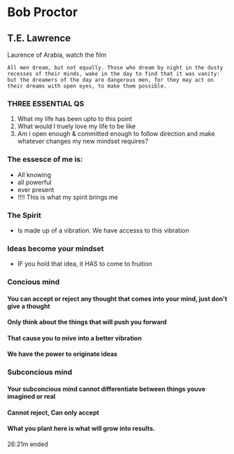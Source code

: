 # Bob Proctor

## T.E. Lawrence
Laurence of Arabia, watch the film
```
All men dream, but not equally. Those who dream by night in the dusty recesses of their minds, wake in the day to find that it was vanity: but the dreamers of the day are dangerous men, for they may act on their dreams with open eyes, to make them possible.
```

### THREE ESSENTIAL QS
1. What my life has been upto to this point
2. What would I truely love my life to be like
3. Am i open enough & committed enough to follow direction and make whatever changes my new mindset requires?

### The essesce of me is:
- All knowing
- all powerful
- ever present
- !!!! This is what my spirit brings me

### The Spirit
- Is made up of a vibration. We have accesss to this vibration

### Ideas become your mindset
- IF you hold that idea, it HAS to come to fruition

### Concious mind
#### You can accept or reject any thought that comes into your mind, just don't give a thought
#### Only think about the things that will push you forward
#### That cause you to mive into a better vibration
#### We have the power to originate ideas

### Subconcious mind
#### Your subconcious mind cannot differentiate between things youve imagined or real
#### Cannot reject, Can only accept
#### What you plant here is what will grow into results.

26:21m ended
